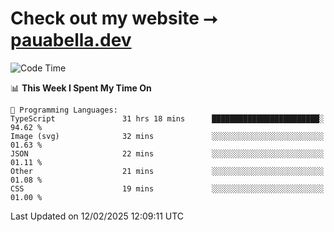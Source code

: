 # Check out my website ⭢ [pauabella.dev](https://pauabella.dev)

<!--START_SECTION:waka-->
![Code Time](http://img.shields.io/badge/Code%20Time-4%2C074%20hrs%2035%20mins-blue)

📊 **This Week I Spent My Time On** 

```text
💬 Programming Languages: 
TypeScript               31 hrs 18 mins      ████████████████████████░   94.62 % 
Image (svg)              32 mins             ░░░░░░░░░░░░░░░░░░░░░░░░░   01.63 % 
JSON                     22 mins             ░░░░░░░░░░░░░░░░░░░░░░░░░   01.11 % 
Other                    21 mins             ░░░░░░░░░░░░░░░░░░░░░░░░░   01.08 % 
CSS                      19 mins             ░░░░░░░░░░░░░░░░░░░░░░░░░   01.00 % 
```


 Last Updated on 12/02/2025 12:09:11 UTC
<!--END_SECTION:waka-->
